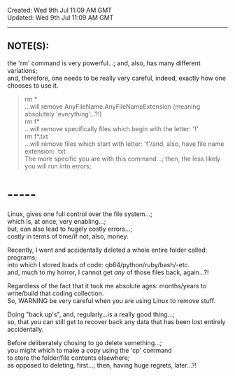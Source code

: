 Created: Wed 9th Jul 11:09 AM GMT  
Updated: Wed 9th Jul 11:09 AM GMT  


--------
NOTE(S):
--------

the 'rm' command is very powerful...; and, also, has many different variations;  
and, therefore, one needs to be really very careful, indeed, exactly how one chooses to use it.    
> rm *  
...will remove AnyFileName.AnyFileNameExtension (meaning absolutely 'everything'...?!)  
> rm f*  
...will remove specifically files which begin with the letter: 'f'  
> rm f*.txt  
...will remove files which start with letter: 'f'/and, also, have file name extension: .txt  
The more specific you are with this command...; then, the less likely you will run into errors;  

# -----

Linux, gives one full control over the file system...;   
which is, at once, very enabling...;   
but, can also lead to hugely costly errors...;  
costly in terms of time/if not, also, money.  

Recently, I went and accidentally deleted a whole entire folder called: programs;  
into which I stored loads of code: qb64/python/ruby/bash/-etc.  
and, much to my horror, I cannot get *any* of those files back, again...?!  

Regardless of the fact that it took me absolute ages: months/years to write/build that coding collection.  
So, WARNING be very careful when you are using Linux to remove stuff.  

Doing "back up's", and, regularly...is a really good thing...;   
so, that you can still get to recover back any data that has been lost entirely accidentally.  

Before deliberately chosing to go delete something...;   
you might which to make a copy using the 'cp' command    
to store the folder/file contents elsewhere;    
as opposed to deleting, first...; then, having huge regrets, later...?!    
